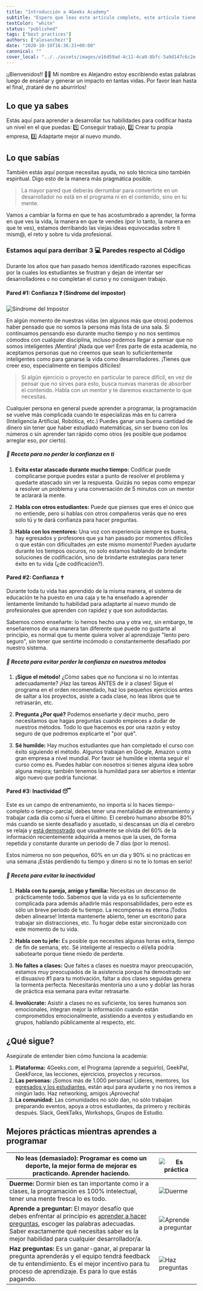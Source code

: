 ```yaml
---
title: "Introducción a 4Geeks Academy"
subtitle: "Espero que leas este artículo completo, este artículo tiene una receta de 8 minutos para sacarle el máximo de provecho a la academia. ¡De la manera más efectiva!"
textColor: "white"
status: "published"
tags: ["best practices"]
authors: ["alesanchezr"]
date: "2020-10-19T16:36:31+00:00"
canonical: ""
cover_local: "../../assets/images/e16d59ad-4c11-4ca0-8bfc-5a9d147c6c2e.jpeg"
---
```


¡¡Bienvenidos!! 🤩👏 Mi nombre es Alejandro estoy escribiendo estas palabras luego de enseñar y generar un impacto en tantas vidas. Por favor lean hasta el final, ¡trataré de no aburrirlos!

## Lo que ya sabes

Estás aquí para aprender a desarrollar tus habilidades para codificar hasta un nivel en el que puedas: 1️⃣ Conseguir trabajo, 2️⃣ Crear tu propia empresa, 3️⃣ Adaptarte mejor al nuevo mundo. 

## Lo que  sabías

También estás aquí porque necesitas ayuda, no solo técnica sino también espiritual. Digo esto de la manera más pragmática posible.

> La mayor pared que deberás derrumbar para convertirte en un desarrollador no está en el programa ni en el contenido, sino en tu mente.

Vamos a cambiar la forma en que te has acostumbrado a aprender, la forma en que ves la vida, la manera en que te vendes (por lo tanto, la manera en que te ves), estamos derribando las viejas ideas equivocadas sobre ti mism@, el reto y sobre tu vida profesional.

### Estamos aquí para derribar 3 💻 Paredes respecto al Código

Durante los años que han pasado hemos identificado razones específicas por la cuales los estudiantes se frustran y dejan de intentar ser desarrolladores o no completan el curso y no consiguen trabajo.


#### Pared #1: Confianza ❓ (Síndrome del impostor)

![Síndrome del Impostor](https://github.com/breatheco-de/content/blob/master/src/assets/images/6cf4655f-665f-4f68-b021-f34238cedd69.png?raw=true)

En algún momento de nuestras vidas (en algunos más que otros) podemos haber pensado que no somos la persona más lista de una sala. Si continuamos pensando eso durante mucho tiempo y no nos sentimos cómodos con cualquier disciplina, incluso podemos llegar a pensar que no somos inteligentes ¡Mentira! ¡Nada que ver! Eres parte de esta academia, no aceptamos personas que no creemos que sean lo suficientemente inteligentes como para ganarse la vida como desarrolladores. ¡Tienes que creer eso, especialmente en tiempos difíciles!

> Si algún ejercicio o proyecto en particular te parece difícil, en vez de pensar que no sirves para esto, busca nuevas maneras de absorber el contenido. Habla con un mentor y te daremos exactamente lo que necesitas.

Cualquier persona en general puede aprender a programar, la programación se vuelve más complicada cuando te especializas más en tu carrera (Inteligencia Artificial, Robótica, etc.) Puedes ganar una buena cantidad de dinero sin tener que haber estudiado matemáticas, sin ser bueno con los números o sin aprender tan rápido como otros (es posible que podamos arreglar eso, por cierto). 


##### 📝 Receta para no perder la confianza en ti

1. **Evita estar atascado durante mucho tiempo:** Codificar puede complicarse porque puedes estar a punto de resolver el problema y quedarte atascado sin ver la respuesta. Quizás no sepas como empezar a resolver un problema y una conversación de 5 minutos con un mentor te aclarará la mente.

2. **Habla con otros estudiantes:** Puede que pienses que eres el único que no entiende, pero si hablas con otros compañeros verás que no eres solo tú y te dará confianza para hacer preguntas.

3. **Habla con los mentores:** Una voz con experiencia siempre es buena, hay egresados y profesores que ya han pasado por momentos difíciles o que están con dificultades ¡en este mismo momento! Pueden ayudarte durante los tiempos oscuros, no solo estamos hablando de brindarte soluciones de codificación, sino de brindarte estrategias para tener éxito en tu vida (¿de codificación?).

#### Pared #2: Confianza ✝

Durante toda tu vida has aprendido de la misma manera, el sistema de educación te ha puesto en una caja y te ha enseñado a aprender lentamente limitando tu habilidad para adaptarte al nuevo mundo de profesionales que aprenden con rapidez y que son autodidactas.

Sabemos como enseñarte: lo hemos hecho una y otra vez, sin embargo, te enseñaremos de una manera tan diferente que puede no gustarte al principio, es normal que tu mente quiera volver al aprendizaje "lento pero seguro", sin tener que sentirte incómodo o constantemente desafiado por nuestro sistema.

##### 📝 Receta para evitar perder la confianza en nuestros métodos  

1. **¡Sigue el método!** ¿Cómo sabes que no funciona si no lo intentas adecuadamente? ¡Haz las tareas ANTES de ir a clases! Sigue el programa en el orden recomendado, haz los pequeños ejercicios antes de saltar a los proyectos, asiste a cada clase, no leas libros que te retrasarán, etc.

2. **Pregunta ¿Por qué?** Podemos enseñarte y decir mucho, pero necesitamos que hagas preguntas cuando empieces a dudar de nuestros métodos. Todo lo que hacemos es por una razón y estoy seguro de que podremos explicarte el "por qué".

3. **Sé humilde:** Hay muchos estudiantes que han completado el curso con éxito siguiendo el método. Algunos trabajan en Google, Amazon u otra gran empresa a nivel mundial. Por favor sé humilde e intenta seguir el curso como es. Puedes hablar con nosotros si tienes alguna idea sobre alguna mejora; también tenemos la humildad para ser abiertos e intentar algo nuevo que podría funcionar.

#### Pared #3: Inactividad 😴 

Este es un campo de entrenamiento, no importa si lo haces tiempo-completo o tiempo-parcial, debes tener una mentalidad de entrenamiento y trabajar cada día como si fuera el último. El cerebro humano absorbe 80% más cuando se siente desafiado y asustado, si descansas un día el cerebro se relaja y [está demostrado](https://www.youtube.com/watch?v=h5PLO4XAXhs) que usualmente se olvida del 60% de la información recientemente adquirida a menos que la uses, de forma repetida y constante durante un periodo de 7 días (por lo menos).

Estos números no son pequeños, 60% en un día y 90% si no prácticas en una semana ¡Estás perdiendo tu tiempo y dinero si no te lo tomas en serio!

##### 📝 Receta para evitar la inactividad

1. **Habla con tu pareja, amigo y familia:** Necesitas un descanso de prácticamente todo. Sabemos que la vida ya es lo suficientemente complicada para además añadirle más responsabilidades, pero este es sólo un breve periodo de tu tiempo. La recompensa es eterna ¡Todos deben alinearse! Intenta mantenerte abierto, tener un escritorio para trabajar sin distracciones, etc. Tu hogar debe estar sincronizado con este momento de tu vida.

2. **Habla con tu jefe:** Es posible que necesites algunas horas extra, tiempo de fin de semana, etc. Sé inteligente al respecto o él/ella podría sabotearte porque tiene miedo de perderte.

3. **No faltes a clases:** Que faltes a clases es nuestra mayor preocupación, estamos muy preocupados de la asistencia porque ha demostrado ser el disuasivo #1 para tu motivación, faltar a dos clases seguidas genera la tormenta perfecta. Necesitarás mentoría uno a uno y doblar las horas de práctica esa semana para evitar retrasarte.

4. **Involúcrate:** Asistir a clases no es suficiente, los seres humanos son emocionales, integran mejor la información cuando están comprometidos emocionalmente, asistiendo a eventos y estudiando en grupos, hablando públicamente al respecto, etc.

## ¿Qué sigue?

Asegúrate de entender bien cómo funciona la academia:

1. **Plataforma:** 4Geeks.com, el Programa (aprende a seguirlo), GeekPal, GeekForce, las lecciones, ejercicios, proyectos y recursos.
2. **Las personas:** ¡Somos más de 1.000 personas! Líderes, mentores, los [egresados y los estudiantes](http://sep.4geeksacademy.com/), están aquí para ayudarte y no nos iremos a ningún lado. Haz networking, amigos ¡Aprovecha!
3. **La comunidad:** Las comunidades no sólo dan, no sólo trabajan preparando eventos, apoya a otros estudiantes, da primero y recibirás después. Slack, GeekTalks, Workshops, Grupos de Estudio.


## Mejores prácticas mientras aprendes a programar

| **No leas (demasiado):** Programar es como un deporte, la mejor forma de mejorar es practicando. Aprender haciendo. |     ![Es práctica](https://github.com/breatheco-de/content/blob/master/src/assets/images/01868f7d-4949-4e15-85da-8042ea24a11a.jpeg?raw=true) |
| ---   | ----      |
| **Duerme:** Dormir bien es tan importante como ir a clases, la programación es 100% intelectual, tener una mente fresca lo es todo. | ![Duerme](https://github.com/breatheco-de/content/blob/master/src/assets/images/d29be460-cc2e-42e6-bf92-f9516fd7b21a.jpeg?raw=true) |
| **Aprende a preguntar:** El mayor desafío que debes enfrentar al principio es [aprender a hacer preguntas](https://content.breatheco.de/how-to/ask), escoger las palabras adecuadas. Saber exactamente qué necesitas saber es la mejor habilidad para cualquier desarrollador/a. | ![Aprende a preguntar](https://github.com/breatheco-de/content/blob/master/src/assets/images/fdb86b48-fb0b-4841-8d4d-60d4dbf4d70c.jpeg?raw=true) |
| **Haz preguntas:** Es un ganar-ganar, al preparar la pregunta aprenderás y el equipo tendrá feedback de tu entendimiento. Es el mejor incentivo para tu proceso de aprendizaje. Es para lo que estás pagando. | ![Haz preguntas](https://github.com/breatheco-de/content/blob/master/src/assets/images/5e975e91-1447-4117-b50b-b00df99a88a5.jpeg?raw=true)  |

